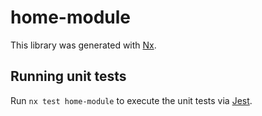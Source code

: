 # home-module

This library was generated with [Nx](https://nx.dev).

## Running unit tests

Run `nx test home-module` to execute the unit tests via [Jest](https://jestjs.io).
